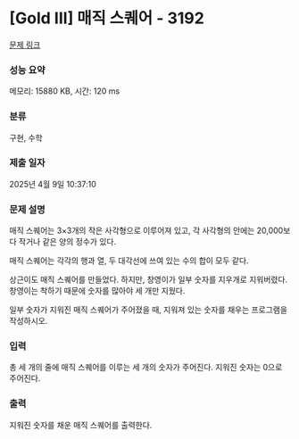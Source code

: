 # [Gold III] 매직 스퀘어 - 3192 

[문제 링크](https://www.acmicpc.net/problem/3192) 

### 성능 요약

메모리: 15880 KB, 시간: 120 ms

### 분류

구현, 수학

### 제출 일자

2025년 4월 9일 10:37:10

### 문제 설명

<p>매직 스퀘어는 3×3개의 작은 사각형으로 이루어져 있고, 각 사각형의 안에는 20,000보다 작거나 같은 양의 정수가 있다.</p>

<p>매직 스퀘어는 각각의 행과 열, 두 대각선에 쓰여 있는 수의 합이 모두 같다.</p>

<p>상근이도 매직 스퀘어를 만들었다. 하지만, 창영이가 일부 숫자를 지우개로 지워버렸다. 창영이는 착하기 때문에 숫자를 많아야 세 개만 지웠다.</p>

<p>일부 숫자가 지워진 매직 스퀘어가 주어졌을 때, 지워져 있는 숫자를 채우는 프로그램을 작성하시오.</p>

### 입력 

 <p>총 세 개의 줄에 매직 스퀘어를 이루는 세 개의 숫자가 주어진다. 지워진 숫자는 0으로 주어진다.</p>

### 출력 

 <p>지워진 숫자를 채운 매직 스퀘어를 출력한다.</p>

